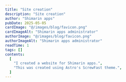 ```yaml
---
title: "Site creation"
description: "Site creation"
author: "Shimarin apps"
pubDate: 2025-05-05
cardImage: "@/images/blog/favicon.png"
cardImageAlt: "Shimarin apps administrator"
authorImage: "@/images/blog/favicon.png"
authorImageAlt: "Shimarin apps administrator"
readTime: 1
tags: []
contents:
  [
    "I created a website for Shimarin apps.",
    "This was created using Astro's ScrewFast theme.",
  ]
---
```

